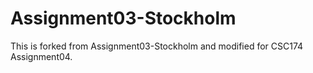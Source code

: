 # Assignment03-Stockholm

This is forked from Assignment03-Stockholm and modified for CSC174 Assignment04.
